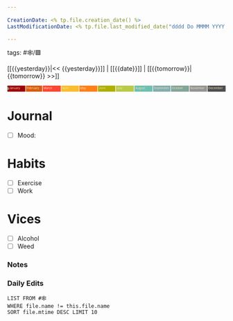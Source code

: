 ```yaml
---
 
CreationDate: <% tp.file.creation_date() %>    
LastModificationDate: <% tp.file.last_modified_date("dddd Do MMMM YYYY HH:mm:ss") %>

---
```

tags: #🕸️/🟩️

[[{{yesterday}}|<< {{yesterday}}]] | [[{{date}}]] | [[{{tomorrow}}|{{tomorrow}} >>]]


<svg viewBox="0 0 3760 100"> 
	<title>Timeline 2022</title> 
	<g class='bars'> 
		<rect fill='#9d0006' x='0' width='310' height='150'></rect> 
		<rect fill='#d65d0e' x='320' width='280' height='150'></rect> 
		<rect fill='#fb4632' x='610' width='310' height='150'></rect> 
		<rect fill='#fabd2f' x='930' width='300' height='150'></rect> 
		<rect fill='#fe8019' x='1240' width='310' height='150'></rect> 
		<rect fill='#afaf00' x='1560' width='300' height='150'></rect> 
		<rect fill='#b9ca4a' x='1870' width='310' height='150'></rect> 
		<rect fill='#70c0b1' x='2190' width='310' height='150'></rect> 
		<rect fill='#83adad' x='2510' width='300' height='150'></rect> 
		<rect fill='#83a598' x='2820' width='310' height='150'></rect> 
		<rect fill='#949494' x='3140' width='300' height='150'></rect> 
		<rect fill='#4e4e4e' x='3450' width='310' height='150'></rect> 
	</g> 
	<g class='labels' style="font-size:50px;" text-anchor="middle"> 
		<text fill='#f2e5bc' x='0' y='60' text-anchor="start">&nbsp;&nbsp;January</text> <text fill='#f2e5bc' x='320' y='60' text-anchor="start">&nbsp;February</text> 
		<text fill='#f2e5bc' x='610' y='60' text-anchor="start">&nbsp;March</text> 
		<text fill='#f2e5bc' x='930' y='60' text-anchor="start">&nbsp;April</text> 
		<text fill='#f2e5bc' x='1240' y='60' text-anchor="start">&nbsp;May</text> 
		<text fill='#f2e5bc' x='1560' y='60' text-anchor="start">&nbsp;June</text> 
		<text fill='#f2e5bc' x='1870' y='60' text-anchor="start">&nbsp;July</text> 
		<text fill='#f2e5bc' x='2190' y='60' text-anchor="start">&nbsp;August</text> 
		<text fill='#f2e5bc' x='2510' y='60' text-anchor="start">&nbsp;September</text> <text fill='#f2e5bc' x='2820' y='60' text-anchor="start">&nbsp;October</text> 
		<text fill='#f2e5bc' x='3140' y='60' text-anchor="start">&nbsp;November</text>
		<text fill='#f2e5bc' x='3450' y='60' text-anchor="start">&nbsp;December</text> 
	</g> 
	<g> 
		<circle cx="<% tp.date.now('DDD')%>0" cy="50" r="30" stroke="#1d2021" fill="#9e948b" stroke-width="5"/>
	</g> 
</svg>

# Journal
- [ ] Mood: 

# Habits
- [ ] Exercise
- [ ] Work

# Vices
- [ ] Alcohol
- [ ] Weed

### Notes

### Daily Edits
```dataview
LIST FROM #🕸️  
WHERE file.name != this.file.name
SORT file.mtime DESC LIMIT 10
```

